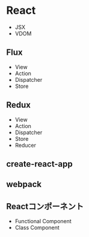 # React
  * JSX
  * VDOM
## Flux
  * View
  * Action
  * Dispatcher
  * Store
## Redux
  * View
  * Action
  * Dispatcher
  * Store
  * Reducer
## create-react-app
## webpack
## Reactコンポーネント
  * Functional Component
  * Class Component
  